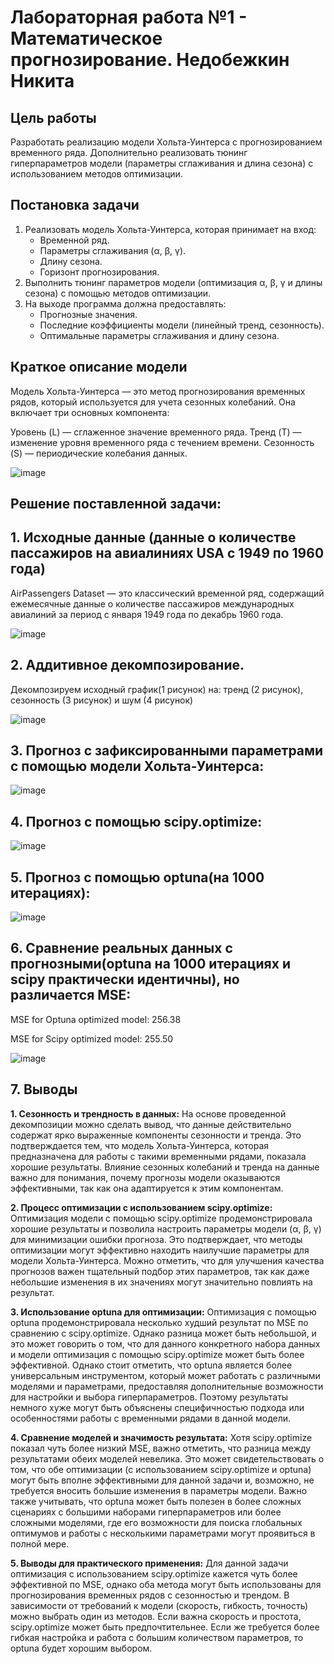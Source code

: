 # Лабораторная работа №1 - Математическое прогнозирование. Недобежкин Никита

## Цель работы
Разработать реализацию модели Хольта-Уинтерса с прогнозированием временного ряда. 
Дополнительно реализовать тюнинг гиперпараметров модели (параметры сглаживания и длина сезона) с использованием методов оптимизации.

## Постановка задачи
1. Реализовать модель Хольта-Уинтерса, которая принимает на вход:
   - Временной ряд.
   - Параметры сглаживания (α, β, γ).
   - Длину сезона.
   - Горизонт прогнозирования.
2. Выполнить тюнинг параметров модели (оптимизация α, β, γ и длины сезона) с помощью методов оптимизации.
3. На выходе программа должна предоставлять:
   - Прогнозные значения.
   - Последние коэффициенты модели (линейный тренд, сезонность).
   - Оптимальные параметры сглаживания и длину сезона.

## Краткое описание модели

Модель Хольта-Уинтерса — это метод прогнозирования временных рядов, который используется для учета сезонных колебаний. Она включает три основных компонента:

Уровень (L) — сглаженное значение временного ряда.
Тренд (T) — изменение уровня временного ряда с течением времени.
Сезонность (S) — периодические колебания данных.

![image](https://github.com/user-attachments/assets/0dfff4fb-df3f-4358-bb6c-da7599cb0d7f)


## Решение поставленной задачи:

## 1. Исходные данные (данные о количестве пассажиров на авиалиниях USA с 1949 по 1960 года)

AirPassengers Dataset — это классический временной ряд, содержащий ежемесячные данные о количестве пассажиров международных авиалиний за период с января 1949 года по декабрь 1960 года.

![image](https://github.com/user-attachments/assets/8453ba20-a0f8-4c81-aff2-bc3538f32c4e)

## 2. Аддитивное декомпозирование. 

Декомпозируем исходный график(1 рисунок) на: тренд (2 рисунок), сезонность (3 рисунок) и шум (4 рисунок)

![image](https://github.com/user-attachments/assets/302097a7-5bde-4e66-b036-4c59e6f7edf1)

## 3. Прогноз с зафиксированными параметрами с помощью модели Хольта-Уинтерса:

![image](https://github.com/user-attachments/assets/9f5dd1e5-cb06-466b-8ea1-a201e2621d29)


## 4. Прогноз с помощью scipy.optimize:

![image](https://github.com/user-attachments/assets/89eddf6e-2516-4d58-8d47-9b4e4119ec7c)


## 5. Прогноз с помощью optuna(на 1000 итерациях):

![image](https://github.com/user-attachments/assets/1bcbe955-d458-4f2f-a563-301c67bd6e51)


## 6. Сравнение реальных данных с прогнозными(optuna на 1000 итерациях и scipy практически идентичны), но различается MSE:
MSE for Optuna optimized model: 256.38

MSE for Scipy optimized model: 255.50

![image](https://github.com/user-attachments/assets/89be69a8-c00b-4873-a9b3-869e19c4b458)

## 7. Выводы

**1. Сезонность и трендность в данных:**
На основе проведенной декомпозиции можно сделать вывод, что данные действительно содержат ярко выраженные компоненты сезонности и тренда. Это подтверждается тем, что модель Хольта-Уинтерса, которая предназначена для работы с такими временными рядами, показала хорошие результаты.
Влияние сезонных колебаний и тренда на данные важно для понимания, почему прогнозы модели оказываются эффективными, так как она адаптируется к этим компонентам.

**2. Процесс оптимизации с использованием scipy.optimize:**
Оптимизация модели с помощью scipy.optimize продемонстрировала хорошие результаты и позволила настроить параметры модели (α, β, γ) для минимизации ошибки прогноза. Это подтверждает, что методы оптимизации могут эффективно находить наилучшие параметры для модели Хольта-Уинтерса.
Можно отметить, что для улучшения качества прогнозов важен тщательный подбор этих параметров, так как даже небольшие изменения в их значениях могут значительно повлиять на результат.

**3. Использование optuna для оптимизации:**
Оптимизация с помощью optuna продемонстрировала несколько худший результат по MSE по сравнению с scipy.optimize. Однако разница может быть небольшой, и это может говорить о том, что для данного конкретного набора данных и модели оптимизация с помощью scipy.optimize может быть более эффективной.
Однако стоит отметить, что optuna является более универсальным инструментом, который может работать с различными моделями и параметрами, предоставляя дополнительные возможности для настройки и выбора гиперпараметров. Поэтому результаты немного хуже могут быть объяснены специфичностью подхода или особенностями работы с временными рядами в данной модели.

**4. Сравнение моделей и значимость результата:**
Хотя scipy.optimize показал чуть более низкий MSE, важно отметить, что разница между результатами обеих моделей невелика. Это может свидетельствовать о том, что обе оптимизации (с использованием scipy.optimize и optuna) могут быть вполне эффективными для данной задачи и, возможно, не требуется вносить большие изменения в параметры модели.
Важно также учитывать, что optuna может быть полезен в более сложных сценариях с большими наборами гиперпараметров или более сложными моделями, где его возможности для поиска глобальных оптимумов и работы с несколькими параметрами могут проявиться в полной мере.

**5. Выводы для практического применения:**
Для данной задачи оптимизация с использованием scipy.optimize кажется чуть более эффективной по MSE, однако оба метода могут быть использованы для прогнозирования временных рядов с сезонностью и трендом.
В зависимости от требований к модели (скорость, гибкость, точность) можно выбрать один из методов. Если важна скорость и простота, scipy.optimize может быть предпочтительнее. Если же требуется более гибкая настройка и работа с большим количеством параметров, то optuna будет хорошим выбором.


